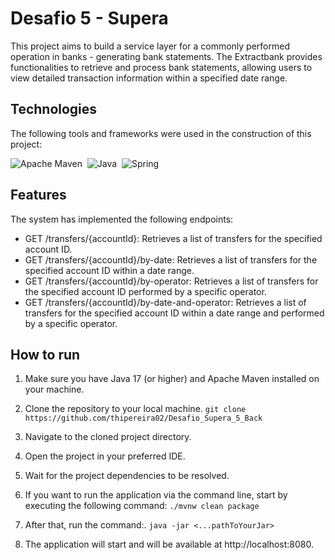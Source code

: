# Desafio 5 - Supera

This project aims to build a service layer for a commonly performed operation in banks - generating bank statements. The Extractbank provides functionalities to retrieve and process bank statements, allowing users to view detailed transaction information within a specified date range.

## Technologies
The following tools and frameworks were used in the construction of this project:<br>

  ![Apache Maven](https://img.shields.io/badge/Apache%20Maven-C71A36?style=for-the-badge&logo=Apache%20Maven&logoColor=white)&nbsp;
  ![Java](https://img.shields.io/badge/java-%23ED8B00.svg?style=for-the-badge&logo=openjdk&logoColor=white)&nbsp;
  ![Spring](https://img.shields.io/badge/spring-%236DB33F.svg?style=for-the-badge&logo=spring&logoColor=white)&nbsp;
  
## Features
The system has implemented the following endpoints:

- GET /transfers/{accountId}: Retrieves a list of transfers for the specified account ID.
- GET /transfers/{accountId}/by-date: Retrieves a list of transfers for the specified account ID within a date range.
- GET /transfers/{accountId}/by-operator: Retrieves a list of transfers for the specified account ID performed by a specific operator.
- GET /transfers/{accountId}/by-date-and-operator: Retrieves a list of transfers for the specified account ID within a date range and performed by a specific operator.

## How to run

1. Make sure you have Java 17 (or higher) and Apache Maven installed on your machine.
2. Clone the repository to your local machine.
 ``
git clone https://github.com/thipereira02/Desafio_Supera_5_Back
``
3. Navigate to the cloned project directory.
4. Open the project in your preferred IDE.
5. Wait for the project dependencies to be resolved.
6. If you want to run the application via the command line, start by executing the following command:
    ``
    ./mvnw clean package
    ``

7. After that, run the command:.
    ``
    java -jar <...pathToYourJar>
    ``
8. The application will start and will be available at http://localhost:8080.